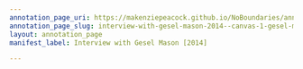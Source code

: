 ```yaml
---
annotation_page_uri: https://makenziepeacock.github.io/NoBoundaries/annotations/interview-with-gesel-mason-2014--canvas-1-gesel-mason.json
annotation_page_slug: interview-with-gesel-mason-2014--canvas-1-gesel-mason
layout: annotation_page
manifest_label: Interview with Gesel Mason [2014]

---
```

